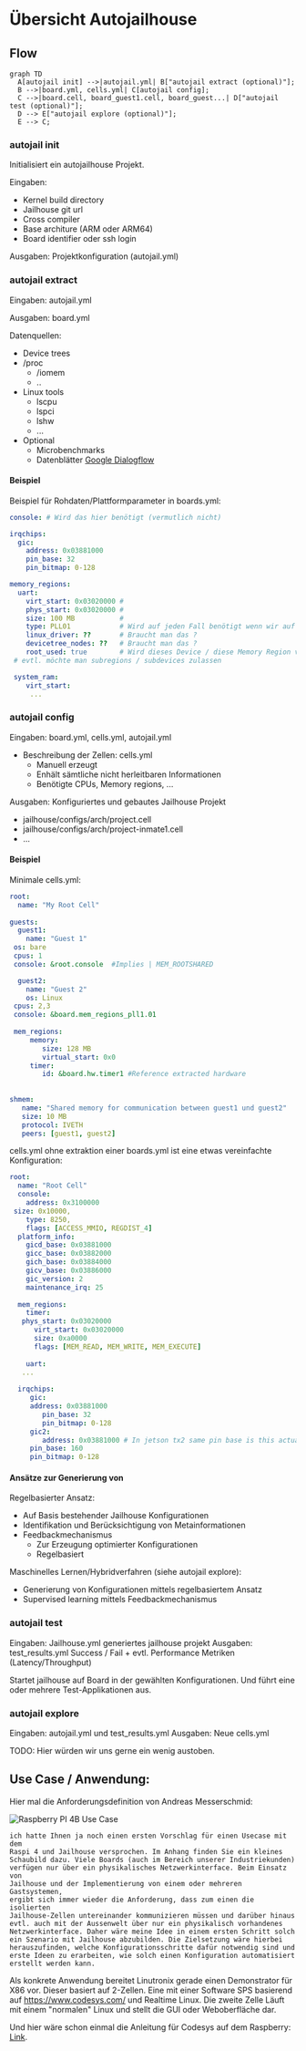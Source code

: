 # Übersicht Autojailhouse 

## Flow

```mermaid
graph TD
  A[autojail init] -->|autojail.yml| B["autojail extract (optional)"];
  B -->|board.yml, cells.yml| C[autojail config];
  C -->|board.cell, board_guest1.cell, board_guest...| D["autojail test (optional)"];
  D --> E["autojail explore (optional)"];
  E --> C;
```


### autojail init

Initialisiert ein autojailhouse Projekt.

Eingaben:

- Kernel build directory
- Jailhouse git url
- Cross compiler
- Base architure (ARM oder ARM64)
- Board identifier oder ssh login      

Ausgaben: Projektkonfiguration  (autojail.yml)

### autojail extract
   
Eingaben: autojail.yml

Ausgaben: board.yml

Datenquellen:

- Device trees
- /proc
    * /iomem
    * ..
- Linux tools
    * lscpu
    * lspci
    * lshw
    * ...
- Optional
    * Microbenchmarks
    * Datenblätter [Google Dialogflow](https://ieeexplore.ieee.org/document/8876925)


#### Beispiel 

Beispiel für Rohdaten/Plattformparameter in boards.yml:

```yaml
console: # Wird das hier benötigt (vermutlich nicht)

irqchips:
  gic: 
	address: 0x03881000
	pin_base: 32
	pin_bitmap: 0-128

memory_regions:
  uart:
	virt_start: 0x03020000 #
	phys_start: 0x03020000 # 
	size: 100 MB		   # 
	type: PLL01			   # Wird auf jeden Fall benötigt wenn wir auf Console Eintrag verzichten
	linux_driver: ??	   # Braucht man das ?
	devicetree_nodes: ??   # Braucht man das ?
	root_used: true		   # Wird dieses Device / diese Memory Region vom Linux benutzt, wird benutzt um JAILHOUSE_MEM_ROOTSHARED zu inferieren 
 # evtl. möchte man subregions / subdevices zulassen

 system_ram:
	virt_start: 
	 ...
```	  

### autojail config

Eingaben: board.yml, cells.yml, autojail.yml

- Beschreibung der Zellen: cells.yml
    * Manuell erzeugt
    * Enhält sämtliche nicht herleitbaren Informationen
    * Benötigte CPUs, Memory regions, ...

Ausgaben: Konfiguriertes und gebautes Jailhouse Projekt
  - jailhouse/configs/arch/project.cell
  - jailhouse/configs/arch/project-inmate1.cell
  - ...

#### Beispiel

Minimale cells.yml:

```yaml
root:
  name: "My Root Cell"
  
guests:
  guest1: 
	name: "Guest 1"
 os: bare
 cpus: 1
 console: &root.console	 #Implies | MEM_ROOTSHARED

  guest2:
	name: "Guest 2"
	os: Linux
 cpus: 2,3
 console: &board.mem_regions_pll1.01
 
 mem_regions:
	 memory: 
		size: 128 MB
		virtual_start: 0x0
	 timer: 
		id: &board.hw.timer1 #Reference extracted hardware
	 
	 
shmem:
   name: "Shared memory for communication between guest1 und guest2"
   size: 10 MB
   protocol: IVETH
   peers: [guest1, guest2]
```

cells.yml ohne extraktion einer boards.yml ist eine etwas vereinfachte Konfiguration:


```yaml
root:
  name: "Root Cell"
  console: 
	address: 0x3100000
 size: 0x10000,
	type: 8250,
	flags: [ACCESS_MMIO, REGDIST_4]
  platform_info:
	gicd_base: 0x03881000
	gicc_base: 0x03882000
	gich_base: 0x03884000
	gicv_base: 0x03886000
	gic_version: 2
	maintenance_irq: 25
 
  mem_regions:
	timer: 
   phys_start: 0x03020000
	  virt_start: 0x03020000
	  size: 0xa0000
	  flags: [MEM_READ, MEM_WRITE, MEM_EXECUTE]
	 
	uart: 
   ...
   
  irqchips:
	 gic: 
	 address: 0x03881000
		pin_base: 32
		pin_bitmap: 0-128
	 gic2: 
		address: 0x03881000 # In jetson tx2 same pin base is this actually correct
	 pin_base: 160
	 pin_bitmap: 0-128
```


#### Ansätze zur Generierung von 

Regelbasierter Ansatz:

- Auf Basis bestehender Jailhouse Konfigurationen
- Identifikation und Berücksichtigung von Metainformationen
- Feedbackmechanismus
    * Zur Erzeugung optimierter Konfigurationen
    * Regelbasiert

Maschinelles Lernen/Hybridverfahren (siehe autojail explore):

- Generierung von Konfigurationen mittels regelbasiertem Ansatz
- Supervised learning mittels Feedbackmechanismus


### autojail test

Eingaben: Jailhouse.yml generiertes jailhouse projekt
Ausgaben: test_results.yml Success / Fail + evtl. Performance Metriken (Latency/Throughput)
          

Startet jailhouse auf Board in der gewählten Konfigurationen. 
Und führt eine oder mehrere Test-Applikationen aus. 

### autojail explore

Eingaben: autojail.yml und test_results.yml
Ausgaben: Neue cells.yml 

TODO: Hier würden wir uns gerne ein wenig austoben. 

## Use Case / Anwendung:

Hier mal die Anforderungsdefinition von Andreas Messerschmid:
 
![Raspberry PI 4B Use Case](img/usecase_raspi4_vswitch.png)

    ich hatte Ihnen ja noch einen ersten Vorschlag für einen Usecase mit dem
    Raspi 4 und Jailhouse versprochen. Im Anhang finden Sie ein kleines
    Schaubild dazu. Viele Boards (auch im Bereich unserer Industriekunden)
    verfügen nur über ein physikalisches Netzwerkinterface. Beim Einsatz von
    Jailhouse und der Implementierung von einem oder mehreren Gastsystemen,
    ergibt sich immer wieder die Anforderung, dass zum einen die isolierten
    Jailhouse-Zellen untereinander kommunizieren müssen und darüber hinaus
    evtl. auch mit der Aussenwelt über nur ein physikalisch vorhandenes
    Netzwerkinterface. Daher wäre meine Idee in einem ersten Schritt solch
    ein Szenario mit Jailhouse abzubilden. Die Zielsetzung wäre hierbei
    herauszufinden, welche Konfigurationsschritte dafür notwendig sind und
    erste Ideen zu erarbeiten, wie solch einen Konfiguration automatisiert
    erstellt werden kann.

Als konkrete Anwendung bereitet Linutronix gerade einen Demonstrator für X86 vor. 
Dieser basiert auf 2-Zellen. 
Eine mit einer Software SPS basierend auf  https://www.codesys.com/ und Realtime Linux.
Die zweite Zelle Läuft mit einem "normalen" Linux und stellt die GUI oder Weboberfläche dar.

Und hier wäre schon einmal die Anleitung für Codesys auf dem Raspberry: [Link](https://raspberry-sps.de/codesys-programme-am-raspberry-pi/).
